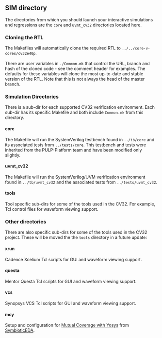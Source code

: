 ## SIM directory
The directories from which you should launch your interactive simulations and
regressions are the `core` and `uvmt_cv32` directories located here.

### Cloning the RTL
The Makefiles will automatically clone the required RTL to `../../core-v-cores/cv32e40p`.
<br><br>
There are user variables
in `./Common.mk` that control the URL, branch and hash of the cloned code - see
the comment header for examples.  The defaults for these variables will clone the
most up-to-date and stable version of the RTL.  Note that this is not always the
head of the master branch.

### Simulation Directories
There is a sub-dir for each supported CV32 verification environment.
Each sub-dir has its specific Makefile and both include `Common.mk` from this
directory.

#### core
The Makefile will run the SystemVerilog testbench found in `../tb/core` and
its associated tests from `../tests/core`.  This testbench and tests were
inherited from the PULP-Platform team and have been modified only slightly.

#### uvmt_cv32
The Makefile will run the SystemVerilog/UVM verification environment found in
`../tb/uvmt_cv32` and the associated tests from `../tests/uvmt_cv32`.

#### tools
Tool specific sub-dirs for some of the tools used in the CV32.  For example,
Tcl control files for waveform viewing support.

### Other directories
There are also specific sub-dirs for some of the tools used in the CV32
project.  These will be moved the the `tools` directory in a future update:

#### xrun
Cadence Xcelium Tcl scripts for GUI and waveform viewing support.

#### questa
Mentor Questa Tcl scripts for GUI and waveform viewing support.

#### vcs
Synopsys VCS Tcl scripts for GUI and waveform viewing support.

#### mcy
Setup and configuration for [Mutual Coverage with Yosys](https://github.com/YosysHQ/mcy) from [SymbioticEDA](https://www.symbioticeda.com/).
